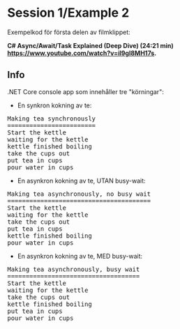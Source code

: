 # Session 1/Example 2

Exempelkod för första delen av filmklippet:

**C# Async/Await/Task Explained (Deep Dive) (24:21 min)<br>
https://www.youtube.com/watch?v=il9gl8MH17s.**

## Info
.NET Core console app som innehåller tre "körningar":

- En synkron kokning av te:
<pre>
Making tea synchronously
========================
Start the kettle
waiting for the kettle
kettle finished boiling
take the cups out
put tea in cups
pour water in cups
</pre>

- En asynkron kokning av te, UTAN busy-wait:
<pre>
Making tea asynchronously, no busy wait
=======================================
Start the kettle
waiting for the kettle
take the cups out
put tea in cups
kettle finished boiling
pour water in cups
</pre>

- En asynkron kokning av te, MED busy-wait:
<pre>
Making tea asynchronously, busy wait
====================================
Start the kettle
waiting for the kettle
take the cups out
kettle finished boiling
put tea in cups
pour water in cups
</pre>
